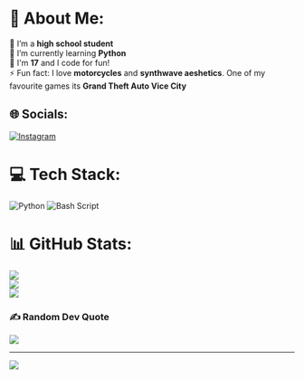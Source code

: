 # 💫 About Me:
🔭 I’m a <strong>high school student</strong><br>🌱 I’m currently learning <strong>Python</strong><br>💬 I'm <strong>17</strong> and I code for fun!<br>⚡ Fun fact: I love <strong>motorcycles</strong> and <strong>synthwave aeshetics</strong>. One of my favourite games its <strong>Grand Theft Auto Vice City</strong>


## 🌐 Socials:
[![Instagram](https://img.shields.io/badge/Instagram-%23E4405F.svg?logo=Instagram&logoColor=white)](https://instagram.com/_raul.tsilva) 

# 💻 Tech Stack:
![Python](https://img.shields.io/badge/python-3670A0?style=for-the-badge&logo=python&logoColor=ffdd54) ![Bash Script](https://img.shields.io/badge/bash_script-%23121011.svg?style=for-the-badge&logo=gnu-bash&logoColor=white)
# 📊 GitHub Stats:
![](https://github-readme-stats.vercel.app/api?username=raultspinheiro&theme=synthwave&hide_border=true&include_all_commits=false&count_private=true)<br/>
![](https://github-readme-streak-stats.herokuapp.com/?user=raultspinheiro&theme=synthwave&hide_border=true)<br/>
![](https://github-readme-stats.vercel.app/api/top-langs/?username=raultspinheiro&theme=synthwave&hide_border=true&include_all_commits=false&count_private=true&layout=compact)

### ✍️ Random Dev Quote
![](https://quotes-github-readme.vercel.app/api?type=horizontal&theme=radical)

---
[![](https://visitcount.itsvg.in/api?id=raultspinheiro&icon=2&color=11)](https://visitcount.itsvg.in)

